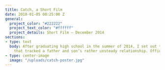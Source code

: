 ```yaml
---
title: Catch, a Short Film
date: 2018-01-05 00:25:00 Z
general:
  project_color: "#222222"
  project_text_color: "#ffffff"
  project_details: Short Film – December 2014
sections:
- type: text
  body: After graduating high school in the summer of 2014, I set out to create ‘Catch,’ a narrative short
    that tracked a father and son’s rather unsteady relationship. Official Selection of Cannes Court Métrage, The Hill Country Film Festival, Milledgeville Film Festival, Short of the Month.
- type: center-image
  image: "/uploads/catch-poster.jpg"
---
```


